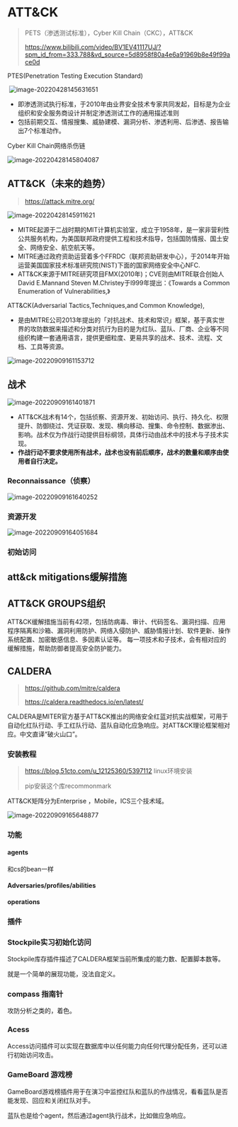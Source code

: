 # ATT&CK

>  PETS（渗透测试标准），Cyber Kill Chain（CKC），ATT&CK
>
>  https://www.bilibili.com/video/BV1EV41117UJ/?spm_id_from=333.788&vd_source=5d8958f80a4e6a91969b8e49f99ace0d

PTES(Penetration Testing Execution Standard)

​	![image-20220428145631651](att&ck.assets/image-20220428145631651.png)

- 即渗透测试执行标准，于2010年由业界安全技术专家共同发起，目标是为企业组织和安全服务商设计并制定渗透测试工作的通用描述准则
- 包括前期交互、情报搜集、威胁建模、漏洞分析、渗透利用、后渗透、报告输出7个标准动作。

Cyber Kill Chain网络杀伤链

![image-20220428145804087](att&ck.assets/image-20220428145804087.png)

## **ATT&CK（未来的趋势）**

> https://attack.mitre.org/

![image-20220428145911621](att&ck.assets/image-20220428145911621.png)

- MITRE起源于二战时期的MIT计算机实验室，成立于1958年，是一家非营利性公共服务机构，为美国联邦政府提供工程和技术指导，包括国防情报、国土安全、网络安全、航空航天等。
- MITRE通过政府资助运营着多个FFRDC（联邦资助研发中心），于2014年开始运营美国国家技术标准研究院(NIST)下面的国家网络安全中心NFC.
- ATT&CK来源于MITRE研究项目FMX(2010年)；CVE则由MITRE联合创始人David E.Mannand Steven M.Christey于l999年提出：《Towards a Common Enumeration of Vulnerabilities,》

ATT&CK(Adversarial Tactics,Techniques,and Common Knowledge),

- 是由MITRE公司2013年提出的「对抗战术、技术和常识」框架，基于真实世界的攻防数据来描述和分类对抗行为目的是为红队、蓝队、厂商、企业等不同组织构建一套通用语言，提供更细粒度、更易共享的战术、技术、流程、文档、工具等资源。

![image-20220909161153712](att&ck.assets/image-20220909161153712.png)

## 战术

![image-20220909161401871](att&ck.assets/image-20220909161401871.png)



- ATT&CK战术有14个，包括侦察、资源开发、初始访问、执行、持久化、权限提升、防御绕过、凭证获取、发现、横向移动、搜集、命令控制、数据渗出、影响。战术仅为作战行动提供目标纲领，具体行动由战术中的技术与子技术实现。
- **作战行动不要求使用所有战术，战术也没有前后顺序，战术的数量和顺序由使用者自行决定。**

### Reconnaissance（侦察）

![image-20220909161640252](att&ck.assets/image-20220909161640252.png)



### 资源开发

![image-20220909164051684](att&ck.assets/image-20220909164051684.png)

### 初始访问

## att&ck mitigations缓解措施

## ATT&CK GROUPS组织

ATT&CK缓解措施当前有42项，包括防病毒、审计、代码签名、漏洞扫描、应用程序隔离和沙箱、漏洞利用防护、网络入侵防护、威胁情报计划、软件更新、操作系统配置、加密敏感信息、多因素认证等。
每一项技术和子技术，会有相对应的缓解措施，帮助防御者提高安全防护能力。

## CALDERA

> https://github.com/mitre/caldera
>
> https://caldera.readthedocs.io/en/latest/

CALDERA是MITER官方基于ATT&CK推出的网络安全红蓝对抗实战框架，可用于自动化红队行动、手工红队行动、蓝队自动化应急响应。对ATT&CK理论框架相对应。中文直译“破火山口”。

### 安装教程

> https://blog.51cto.com/u_12125360/5397112 linux环境安装
>
> pip安装这个库recommonmark

ATT&CK矩阵分为Enterprise ，Mobile，ICS三个技术域。

![image-20220909165648877](att&ck.assets/image-20220909165648877.png)

### 功能

#### agents

和cs的bean一样

#### Adversaries/profiles/abilities

#### operations

### 插件

### Stockpile实习初始化访问

Stockpile库存插件描述了CALDERA框架当前所集成的能力数、配置脚本数等。

就是一个简单的展现功能，没法自定义。

### compass 指南针

攻防分析之类的，着色。

### Acess

Access访问插件可以实现在数据库中以任何能力向任何代理分配任务，还可以进行初始访问攻击。

### GameBoard 游戏榜

GameBoard游戏榜插件用于在演习中监控红队和蓝队的作战情况，看看蓝队是否能发现、回应和关闭红队对手。

蓝队也是给个agent，然后通过agent执行战术，比如做应急响应。



